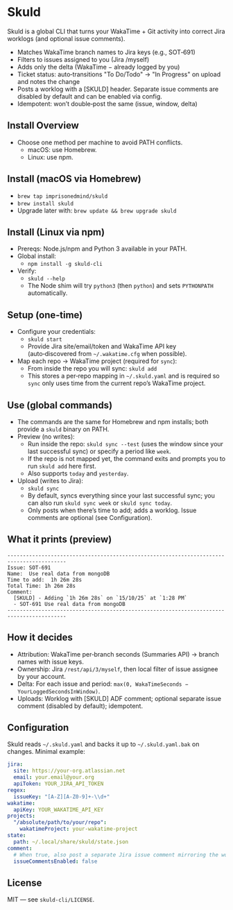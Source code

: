 # Skuld

Skuld is a global CLI that turns your WakaTime + Git activity into correct Jira worklogs (and optional issue comments).

- Matches WakaTime branch names to Jira keys (e.g., SOT‑691)
- Filters to issues assigned to you (Jira /myself)
- Adds only the delta (WakaTime − already logged by you)
- Ticket status: auto‑transitions "To Do/Todo" → "In Progress" on upload and notes the change
- Posts a worklog with a [SKULD] header. Separate issue comments are disabled by default and can be enabled via config.
- Idempotent: won’t double‑post the same (issue, window, delta)

## Install Overview
- Choose one method per machine to avoid PATH conflicts.
  - macOS: use Homebrew.
  - Linux: use npm.

## Install (macOS via Homebrew)
  - `brew tap imprisonedmind/skuld`
  - `brew install skuld`
  - Upgrade later with: `brew update && brew upgrade skuld`

## Install (Linux via npm)
- Prereqs: Node.js/npm and Python 3 available in your PATH.
- Global install:
  - `npm install -g skuld-cli`
- Verify:
  - `skuld --help`
  - The Node shim will try `python3` (then `python`) and sets `PYTHONPATH` automatically.

## Setup (one‑time)
- Configure your credentials:
  - `skuld start`
  - Provide Jira site/email/token and WakaTime API key (auto‑discovered from `~/.wakatime.cfg` when possible).
- Map each repo → WakaTime project (required for `sync`):
  - From inside the repo you will sync: `skuld add`
  - This stores a per‑repo mapping in `~/.skuld.yaml` and is required so `sync` only uses time from the current repo’s WakaTime project.

## Use (global commands)
- The commands are the same for Homebrew and npm installs; both provide a `skuld` binary on PATH.
- Preview (no writes):
  - Run inside the repo: `skuld sync --test` (uses the window since your last successful sync) or specify a period like `week`.
  - If the repo is not mapped yet, the command exits and prompts you to run `skuld add` here first.
  - Also supports `today` and `yesterday`.
- Upload (writes to Jira):
  - `skuld sync`
  - By default, syncs everything since your last successful sync; you can also run `skuld sync week` or `skuld sync today`.
  - Only posts when there’s time to add; adds a worklog. Issue comments are optional (see Configuration).

## What it prints (preview)
```
-----------------------------------------------------------------------------------------
Issue: SOT-691
Name:  Use real data from mongoDB
Time to add:  1h 26m 28s
Total Time: 1h 26m 28s
Comment:
  [SKULD] - Adding `1h 26m 28s` on `15/10/25` at `1:28 PM`  
  - SOT-691 Use real data from mongoDB
-----------------------------------------------------------------------------------------
```

## How it decides
- Attribution: WakaTime per‑branch seconds (Summaries API) → branch names with issue keys.
- Ownership: Jira `/rest/api/3/myself`, then local filter of issue assignee by your account.
- Delta: For each issue and period: `max(0, WakaTimeSeconds − YourLoggedSecondsInWindow)`.
- Uploads: Worklog with [SKULD] ADF comment; optional separate issue comment (disabled by default); idempotent.

## Configuration
Skuld reads `~/.skuld.yaml` and backs it up to `~/.skuld.yaml.bak` on changes. Minimal example:
```yaml
jira:
  site: https://your-org.atlassian.net
  email: your.email@your.org
  apiToken: YOUR_JIRA_API_TOKEN
regex:
  issueKey: "[A-Z][A-Z0-9]+-\\d+"
wakatime:
  apiKey: YOUR_WAKATIME_API_KEY
projects:
  "/absolute/path/to/your/repo":
    wakatimeProject: your-wakatime-project
state:
  path: ~/.local/share/skuld/state.json
comment:
  # When true, also post a separate Jira issue comment mirroring the worklog text
  issueCommentsEnabled: false
```

## License
MIT — see `skuld-cli/LICENSE`.
